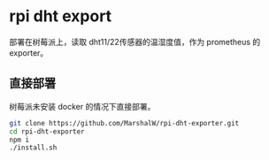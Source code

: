 # rpi dht export

部署在树莓派上，读取 dht11/22传感器的温湿度值，作为 prometheus 的 exporter。

## 直接部署

树莓派未安装 docker 的情况下直接部署。

```bash
git clone https://github.com/MarshalW/rpi-dht-exporter.git
cd rpi-dht-exporter
npm i
./install.sh
```